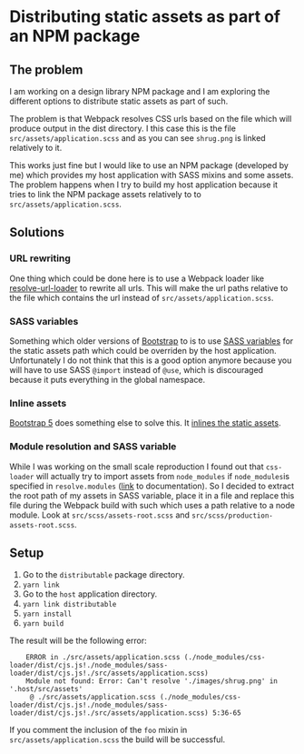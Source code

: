 # Distributing static assets as part of an NPM package

## The problem
I am working on a design library NPM package and I am exploring the different options to distribute static assets as part of such.

The problem is that Webpack resolves CSS urls based on the file which will produce output in the dist directory. I this case this is the file `src/assets/application.scss` and as you can see `shrug.png` is linked relatively to it.

This works just fine but I would like to use an NPM package (developed by me) which provides my host application with SASS mixins and some assets. The problem happens when I try to build my host application because it tries to link the NPM package assets relatively to to `src/assets/application.scss`.

## Solutions

### URL rewriting
One thing which could be done here is to use a Webpack loader like [resolve-url-loader](https://github.com/bholloway/resolve-url-loader) to rewrite all urls. This will make the url paths relative to the file which contains the url instead of `src/assets/application.scss`.

### SASS variables
Something which older versions of [Bootstrap](https://getbootstrap.com/) to is to use [SASS variables](https://github.com/twbs/bootstrap-sass/blob/b34765d8a6aa775816c59012b2d6b30c4c66a8e9/assets/stylesheets/bootstrap/_variables.scss#L83) for the static assets path which could be overriden by the host application. Unfortunately I do not think that this is a good option anymore because you will have to use SASS `@import` instead of `@use`, which is discouraged because it puts everything in the global namespace.

### Inline assets
[Bootstrap 5](https://getbootstrap.com/) does something else to solve this. It [inlines the static assets](https://github.com/twbs/bootstrap/blob/f6694b74405261ed454d409ea5251f08cdf6c51c/scss/_variables.scss#L540).

### Module resolution and SASS variable
While I was working on the small scale reproduction I found out that `css-loader` will actually try to import assets from `node_modules` if `node_modules`is specified in `resolve.modules` ([link](https://webpack.js.org/loaders/css-loader/#url) to documentation). So I decided to extract the root path of my assets in SASS variable, place it in a file and replace this file during the Webpack build with such which uses a path relative to a node module. Look at `src/scss/assets-root.scss` and `src/scss/production-assets-root.scss`.

## Setup

1. Go to the `distributable` package directory.
2. `yarn link`
3. Go to the `host` application directory.
4. `yarn link distributable`
5. `yarn install`
6. `yarn build`

The result will be the following error:
```
    ERROR in ./src/assets/application.scss (./node_modules/css-loader/dist/cjs.js!./node_modules/sass-loader/dist/cjs.js!./src/assets/application.scss)
    Module not found: Error: Can't resolve './images/shrug.png' in '.host/src/assets'
     @ ./src/assets/application.scss (./node_modules/css-loader/dist/cjs.js!./node_modules/sass-loader/dist/cjs.js!./src/assets/application.scss) 5:36-65
```

If you comment the inclusion of the `foo` mixin in `src/assets/application.scss` the build will be successful.
